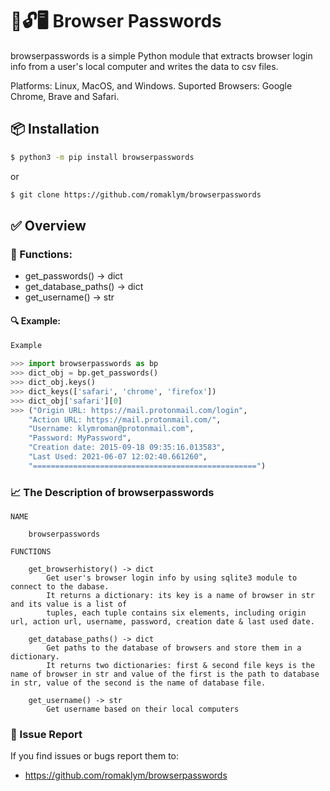 # 🔑🔓🖥️ Browser Passwords

browserpasswords is a simple Python module that extracts browser login info from a user's local computer and writes the data to csv files.

Platforms: Linux, MacOS, and Windows.
Suported Browsers: Google Chrome, Brave and Safari. 

## 📦 Installation
```sh
$ python3 -m pip install browserpasswords
```

or 

```sh
$ git clone https://github.com/romaklym/browserpasswords
```


## ✅ Overview
### 🔨 Functions:
- get_passwords() -> dict
- get_database_paths() -> dict
- get_username() -> str


#### 🔍 Example:
```python
Example

>>> import browserpasswords as bp
>>> dict_obj = bp.get_passwords()
>>> dict_obj.keys()
>>> dict_keys(['safari', 'chrome', 'firefox'])
>>> dict_obj['safari'][0]
>>> ("Origin URL: https://mail.protonmail.com/login",
    "Action URL: https://mail.protonmail.com/",
    "Username: klymroman@protonmail.com",
    "Password: MyPassword",
    "Creation date: 2015-09-18 09:35:16.013583",
    "Last Used: 2021-06-07 12:02:40.661260",
    "==================================================")
```

### 📈 The Description of browserpasswords

```
NAME

    browserpasswords

FUNCTIONS

    get_browserhistory() -> dict
        Get user's browser login info by using sqlite3 module to connect to the dabase.
        It returns a dictionary: its key is a name of browser in str and its value is a list of
        tuples, each tuple contains six elements, including origin url, action url, username, password, creation date & last used date. 
    
    get_database_paths() -> dict
        Get paths to the database of browsers and store them in a dictionary.
        It returns two dictionaries: first & second file keys is the name of browser in str and value of the first is the path to database in str, value of the second is the name of database file.
    
    get_username() -> str
        Get username based on their local computers
```

### 🐛 Issue Report 

If you find issues or bugs report them to:
- https://github.com/romaklym/browserpasswords

